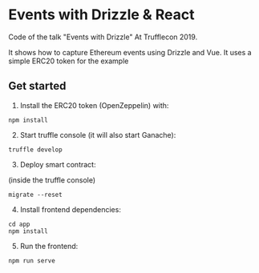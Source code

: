 # Events with Drizzle & React

Code of the talk "Events with Drizzle" At Trufflecon 2019.

It shows how to capture Ethereum events using Drizzle and Vue.
It uses a simple ERC20 token for the example

## Get started

1. Install the ERC20 token (OpenZeppelin) with:

```
npm install
```

2. Start truffle console (it will also start Ganache):

```
truffle develop
```

3. Deploy smart contract:

(inside the truffle console)

```
migrate --reset
```

4. Install frontend dependencies:

```
cd app 
npm install
```

5. Run the frontend:

```
npm run serve
```

